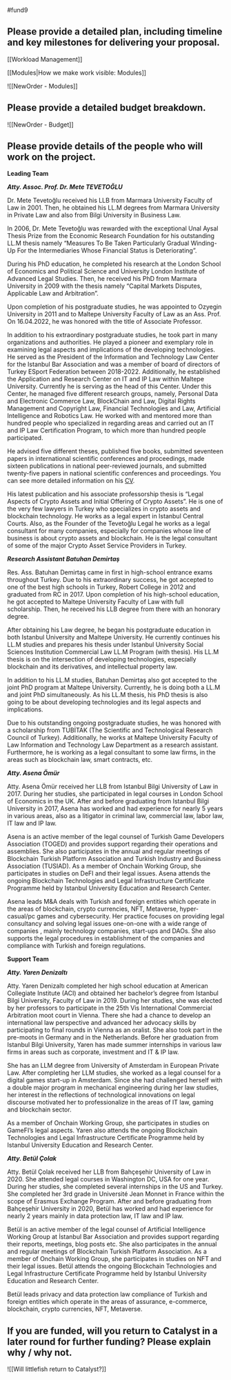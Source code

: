 #fund9 

## Please provide a detailed plan, including timeline and key milestones for delivering your proposal.
[[Workload Management]]

[[Modules|How we make work visible: Modules]]


![[NewOrder - Modules]]

## Please provide a detailed budget breakdown.
![[NewOrder - Budget]]

## Please provide details of the people who will work on the project.
**Leading Team** 

  

**_Atty. Assoc. Prof. Dr. Mete TEVETOĞLU_**

  

Dr. Mete Tevetoğlu received his LLB from Marmara University Faculty of Law in 2001. Then, he obtained his LL.M degrees from Marmara University in Private Law and also from Bilgi University in Business Law. 

  

In 2006, Dr. Mete Tevetoğlu was rewarded with the exceptional Unal Aysal Thesis Prize from the Economic Research Foundation for his outstanding LL.M thesis namely “Measures To Be Taken Particularly Gradual Winding-Up For the Intermediaries Whose Financial Status is Deteriorating”. 

  

During his PhD education, he completed his research at the London School of Economics and Political Science and University London Institute of Advanced Legal Studies. Then, he received his PhD from Marmara University in 2009 with the thesis namely “Capital Markets Disputes, Applicable Law and Arbitration”. 

  

Upon completion of his postgraduate studies, he was appointed to Ozyegin University in 2011 and to Maltepe University Faculty of Law as an Ass. Prof. On 16.04.2022, he was honored with the title of Associate Professor. 

  

In addition to his extraordinary postgraduate studies, he took part in many organizations and authorities. He played a pioneer and exemplary role in examining legal aspects and implications of the developing technologies. He served as the President of the Information and Technology Law Center for the Istanbul Bar Association and was a member of board of directors of Turkey ESport Federation between 2018-2022. Additionally, he established the Application and Research Center on IT and IP Law within Maltepe University. Currently he is serving as the head of this Center. Under this Center, he managed five different research groups, namely, Personal Data and Electronic Commerce Law, BlockChain and Law, Digital Rights Management and Copyright Law, Financial Technologies and Law, Artificial Intelligence and Robotics Law. He worked with and mentored more than hundred people who specialized in regarding areas and carried out an IT and IP Law Certification Program, to which more than hundred people participated. 

  

He advised five different theses, published five books, submitted seventeen papers in international scientific conferences and proceedings, made sixteen publications in national peer-reviewed journals, and submitted twenty-five papers in national scientific conferences and proceedings. You can see more detailed information on his [CV](https://www.maltepe.edu.tr/Content/Media/AcademicStaff/26052022012121165-Doc%CC%A7.%20Dr.%20Mete%20Tevetog%CC%86lu%20O%CC%88ZGEC%CC%A7MI%CC%87S%CC%A7%20260522%20TR.pdf).  

  

His latest publication and his associate professorship thesis is “Legal Aspects of Crypto Assets and Initial Offering of Crypto Assets”. He is one of the very few lawyers in Turkey who specializes in crypto assets and blockchain technology. He works as a legal expert in Istanbul Central Courts. Also, as the Founder of the Tevetoğlu Legal he works as a legal consultant for many companies, especially for companies whose line of business is about crypto assets and blockchain. He is the legal consultant of some of the major Crypto Asset Service Providers in Turkey. 

  

**_Research Assistant Batuhan Demirtaş_**

  

Res. Ass. Batuhan Demirtaş came in first in high-school entrance exams throughout Turkey. Due to his extraordinary success, he got accepted to one of the best high schools in Turkey, Robert College in 2012 and graduated from RC in 2017. Upon completion of his high-school education, he got accepted to Maltepe University Faculty of Law with full scholarship. Then, he received his LLB degree from there with an honorary degree.

  

After obtaining his Law degree, he began his postgraduate education in both Istanbul University and Maltepe University. He currently continues his LL.M studies and prepares his thesis under Istanbul University Social Sciences Institution Commercial Law LL.M Program (with thesis). His LL.M thesis is on the intersection of developing technologies, especially blockchain and its derivatives, and intellectual property law. 

  

In addition to his LL.M studies, Batuhan Demirtaş also got accepted to the joint PhD program at Maltepe University. Currently, he is doing both a LL.M and joint PhD simultaneously. As his LL.M thesis, his PhD thesis is also going to be about developing technologies and its legal aspects and implications. 

  

Due to his outstanding ongoing postgraduate studies, he was honored with a scholarship from TUBİTAK (The Scientific and Technological Research Council of Turkey). Additionally, he works at Maltepe University Faculty of Law Information and Technology Law Department as a research assistant. Furthermore, he is working as a legal consultant to some law firms, in the areas such as blockchain law, smart contracts, etc.

  

**_Atty. Asena Ömür_**  

  

Atty. Asena Ömür received her LLB from Istanbul Bilgi University of Law in 2017. During her studies, she participated in legal courses in London School of Economics in the UK. After and before graduating from Istanbul Bilgi University in 2017, Asena has worked and had experience for nearly 5 years in various areas, also as a litigator in criminal law, commercial law, labor law, IT law and IP law.

  

Asena is an active member of the legal counsel of Turkish Game Developers Association (TOGED) and provides support regarding their operations and assemblies. She also participates in the annual and regular meetings of Blockchain Turkish Platform Association and Turkish Industry and Business Association (TUSIAD). As a member of Onchain Working Group, she participates in studies on DeFI and their legal issues. Asena attends the ongoing Blockchain Technologies and Legal Infrastructure Certificate Programme held by Istanbul University Education and Research Center. 

  

Asena leads M&A deals with Turkish and foreign entities which operate in the areas of blockchain, crypto currencies, NFT, Metaverse, hyper-casual/pc games and cybersecurity. Her practice focuses on providing legal consultancy and solving legal issues one-on-one with a wide range of companies , mainly technology companies, start-ups and DAOs. She also supports the legal procedures in establishment of the companies and compliance with Turkish and foreign regulations. 

  

**Support Team**

  

**_Atty. Yaren Denizaltı_**

  

Atty. Yaren Denizaltı completed her high school education at American Collegiate Institute (ACI) and obtained her bachelor’s degree from Istanbul Bilgi University, Faculty of Law in 2019. During her studies, she was elected by her professors to participate in the 25th Vis International Commercial Arbitration moot court in Vienna. There she had a chance to develop an international law perspective and advanced her advocacy skills by participating to final rounds in Vienna as an oralist. She also took part in the pre-moots in Germany and in the Netherlands. Before her graduation from Istanbul Bilgi University, Yaren has made summer internships in various law firms in areas such as corporate, investment and IT & IP law.

  

She has an LLM degree from University of Amsterdam in European Private Law. After completing her LLM studies, she worked as a legal counsel for a digital games start-up in Amsterdam. Since she had challenged herself with a double major program in mechanical engineering during her law studies, her interest in the reflections of technological innovations on legal discourse motivated her to professionalize in the areas of IT law, gaming and blockchain sector.

  

As a member of Onchain Working Group, she participates in studies on GameFI’s legal aspects. Yaren also attends the ongoing Blockchain Technologies and Legal Infrastructure Certificate Programme held by Istanbul University Education and Research Center. 

  

**_Atty. Betül Çolak_**

  

Atty. Betül Çolak received her LLB from Bahçeşehir University of Law in 2020. She attended legal courses in Washington DC, USA for one year. During her studies, she completed several internships in the US and Turkey. She completed her 3rd grade in Université Jean Monnet in France within the scope of Erasmus Exchange Program. After and before graduating from Bahçeşehir University in 2020, Betül has worked and had experience for nearly 2 years mainly in data protection law, IT law and IP law.

  

Betül is an active member of the legal counsel of Artificial Intelligence Working Group at İstanbul Bar Association and provides support regarding their reports, meetings, blog posts etc. She also participates in the annual and regular meetings of Blockchain Turkish Platform Association. As a member of Onchain Working Group, she participates in studies on NFT and their legal issues. Betül attends the ongoing Blockchain Technologies and Legal Infrastructure Certificate Programme held by Istanbul University Education and Research Center. 

  

Betül leads privacy and data protection law compliance of Turkish and foreign entities which operate in the areas of assurance, e-commerce, blockchain, crypto currencies, NFT, Metaverse.


## If you are funded, will you return to Catalyst in a later round for further funding? Please explain why / why not.
![[Will littlefish return to Catalyst?]]